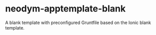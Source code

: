 # neodym-apptemplate-blank
A blank template with preconfigured Gruntfile based on the Ionic blank template.
